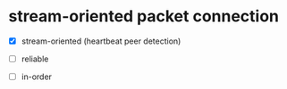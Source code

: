 # stream-oriented packet connection

- [x] stream-oriented (heartbeat peer detection)
- [ ] reliable
- [ ] in-order


